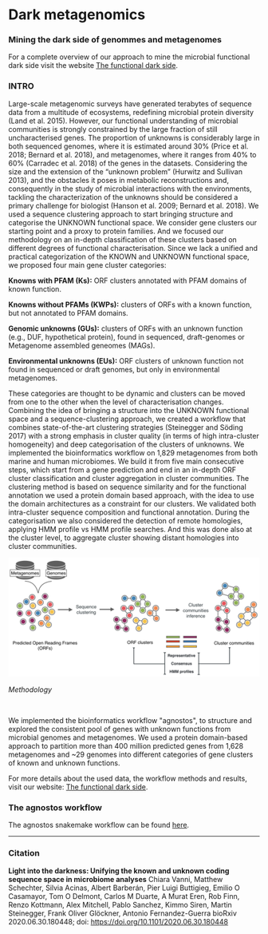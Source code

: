 # Dark metagenomics
### Mining the dark side of genommes and metagenomes

For a complete overview of our approach to mine the microbial functional dark side visit the website [The functional dark side](https://dark.metagenomics.eu/).

### INTRO

Large-scale metagenomic surveys have generated terabytes of sequence data from a multitude of ecosystems, redefining microbial protein diversity (Land et al. 2015). However, our functional understanding of microbial communities is strongly constrained by the large fraction of still uncharacterised genes. The proportion of unknowns is considerably large in both sequenced genomes, where it is estimated around 30% (Price et al. 2018; Bernard et al. 2018), and metagenomes, where it ranges from 40% to 60% (Carradec et al. 2018) of the genes in the datasets. Considering the size and the extension of the “unknown problem” (Hurwitz and Sullivan 2013), and the obstacles it poses in metabolic reconstructions and, consequently in the study of microbial interactions with the environments, tackling the characterization of the unknowns should be considered a primary challenge for biologist (Hanson et al. 2009; Bernard et al. 2018). We used a sequence clustering approach to start bringing structure and categorise the UNKNOWN functional space. We consider gene clusters our starting point and a proxy to protein families. And we focused our methodology on an in-depth classification of these clusters based on different degrees of functional characterisation. Since we lack a unified and practical categorization of the KNOWN and UNKNOWN functional space, we proposed four main gene cluster categories:

**Knowns with PFAM (Ks):** ORF clusters annotated with PFAM domains of known function.

**Knowns without PFAMs (KWPs):** clusters of ORFs with a known function, but not annotated to PFAM domains.

**Genomic unknowns (GUs):** clusters of ORFs with an unknown function (e.g., DUF, hypothetical protein), found in sequenced, draft-genomes or Metagenome assembled geneomes (MAGs).

**Environmental unknowns (EUs):** ORF clusters of unknown function not found in sequenced or draft genomes, but only in environmental metagenomes.


These categories are thought to be dynamic and clusters can be moved from one to the other when the level of characterisation changes.
Combining the idea of bringing a structure into the UNKNOWN functional space and a sequence-clustering approach, we created a workflow that combines state-of-the-art clustering strategies (Steinegger and Söding 2017) with a strong emphasis in cluster quality (in terms of high intra-cluster homogeneity) and deep categorisation of the clusters of unknowns. We implemented the bioinformatics workflow on 1,829 metagenomes from both marine and human microbiomes. We build it from five main consecutive steps, which start from a gene prediction and end in an in-depth ORF cluster classification and cluster aggregation in cluster communities. The clustering method is based on sequence similarity and for the functional annotation we used a protein domain based approach, with the idea to use the domain architectures as a constraint for our clusters. We validated both intra-cluster sequence composition and functional annotation. During the categorisation we also considered the detection of remote homologies, applying HMM profile vs HMM profile searches. And this was done also at the cluster level, to aggregate cluster showing distant homologies into cluster communities.


<img alt="methodology.png" src="img/methodology.png" width="800" height="">

<a name="method"></a>_Methodology_

<br>

We implemented the bioinformatics workflow "agnostos", to structure and explored the consistent pool of genes with unknown functions from microbial genomes and metagenomes. We used a protein domain-based approach to partition more than 400 million predicted genes from 1,628 metagenomes and ~29 genomes into different categories of gene clusters of known and unknown functions.

For more details about the used data, the workflow methods and results, visit our website: [The functional dark side](https://dark.metagenomics.eu/).

### The agnostos workflow
The agnostos snakemake workflow can be found [here](https://github.com/functional-dark-side/agnostos-wf).

* * *

### Citation

**Light into the darkness: Unifying the known and unknown coding sequence space in microbiome analyses**
Chiara Vanni, Matthew Schechter, Silvia Acinas, Albert Barberán, Pier Luigi Buttigieg, Emilio O Casamayor, Tom O Delmont, Carlos M Duarte, A Murat Eren, Rob Finn, Renzo Kottmann, Alex Mitchell, Pablo Sanchez, Kimmo Siren, Martin Steinegger, Frank Oliver Glöckner, Antonio Fernandez-Guerra
bioRxiv 2020.06.30.180448; doi: https://doi.org/10.1101/2020.06.30.180448
